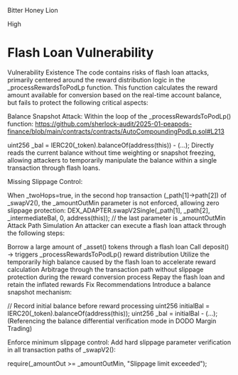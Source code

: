 Bitter Honey Lion

High

# Flash Loan Vulnerability

Vulnerability Existence
The code contains risks of flash loan attacks, primarily centered around the reward distribution logic in the _processRewardsToPodLp function. This function calculates the reward amount available for conversion based on the real-time account balance, but fails to protect the following critical aspects:

Balance Snapshot Attack:
Within the loop of the _processRewardsToPodLp() function:
https://github.com/sherlock-audit/2025-01-peapods-finance/blob/main/contracts/contracts/AutoCompoundingPodLp.sol#L213

<SOLIDITY>
uint256 _bal = IERC20(_token).balanceOf(address(this)) - (...);
Directly reads the current balance without time weighting or snapshot freezing, allowing attackers to temporarily manipulate the balance within a single transaction through flash loans.

Missing Slippage Control:

When _twoHops=true, in the second hop transaction (_path[1]->path[2]) of _swapV2(), the _amountOutMin parameter is not enforced, allowing zero slippage protection:
<SOLIDITY>
DEX_ADAPTER.swapV2Single(_path[1], _path[2], _intermediateBal, 0, address(this)); // the last parameter is _amountOutMin
Attack Path Simulation
An attacker can execute a flash loan attack through the following steps:

Borrow a large amount of _asset() tokens through a flash loan
Call deposit() -> triggers _processRewardsToPodLp() reward distribution
Utilize the temporarily high balance caused by the flash loan to accelerate reward calculation
Arbitrage through the transaction path without slippage protection during the reward conversion process
Repay the flash loan and retain the inflated rewards
Fix Recommendations
Introduce a balance snapshot mechanism:

<SOLIDITY>
// Record initial balance before reward processing
uint256 initialBal = IERC20(_token).balanceOf(address(this));
uint256 _bal = initialBal - (...);
(Referencing the balance differential verification mode in DODO Margin Trading)

Enforce minimum slippage control:
Add hard slippage parameter verification in all transaction paths of _swapV2():

<SOLIDITY>
require(_amountOut >= _amountOutMin, "Slippage limit exceeded");